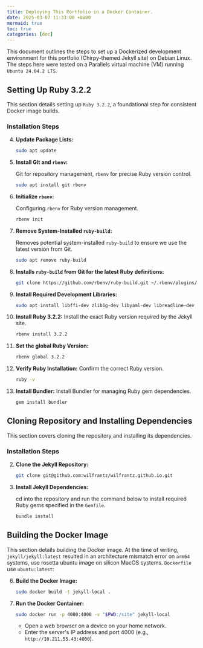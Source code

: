 ```yaml
---
title: Deploying This Portfolio in a Docker Container.
date: 2025-03-07 11:33:00 +0800
mermaid: true
toc: true
categories: [doc]
---
```


This document outlines the steps to set up a Dockerized development environment for this portfolio (Chirpy-themed Jekyll site) on Debian Linux. The steps here were tested on a Parallels virtual machine (VM) running `Ubuntu 24.04.2 LTS`.

## Setting Up Ruby 3.2.2

This section details setting up `Ruby 3.2.2`, a foundational step for consistent Docker image builds.

### Installation Steps

4.  **Update Package Lists:**

    ```bash
    sudo apt update
    ```

5.  **Install Git and `rbenv`:**

    Git for repository management, `rbenv` for precise Ruby version control.

    ```bash
    sudo apt install git rbenv
    ```

6.  **Initialize `rbenv`:**

    Configuring `rbenv` for Ruby version management.

    ```bash
    rbenv init
    ```

7.  **Remove System-Installed `ruby-build`:**

    Removes potential system-installed `ruby-build` to ensure we use the latest version from Git.

    ```bash
    sudo apt remove ruby-build
    ```

8.  **Installs `ruby-build` from Git for the latest Ruby definitions:**

    ```bash
    git clone https://github.com/rbenv/ruby-build.git ~/.rbenv/plugins/ruby-build
    ```


9.  **Install Required Development Libraries:**

    ```bash
    sudo apt install libffi-dev zlib1g-dev libyaml-dev libreadline-dev ruby-dev
    ```

10. **Install Ruby 3.2.2:** Install the exact Ruby version required by the Jekyll site.

    ```bash
    rbenv install 3.2.2
    ```
11. **Set the global Ruby Version:**
    ```bash
    rbenv global 3.2.2
    ```

12. **Verify Ruby Installation:** Confirm the correct Ruby version.

    ```bash
    ruby -v
    ```
1. **Install Bundler:** Install Bundler for managing Ruby gem dependencies.

    ```bash
    gem install bundler
    ```


## Cloning Repository and Installing Dependencies

This section covers cloning the repository and installing its dependencies.

### Installation Steps

2.  **Clone the Jekyll Repository:**

    ```bash
    git clone git@github.com:wilfrantz/wilfrantz.github.io.git
    ```

3.  **Install Jekyll Dependencies:**

    cd into the repository and run the command below to install required Ruby gems specified in the `Gemfile`.

    ```bash
    bundle install
    ```


## Building the Docker Image

This section details building the Docker image. At the time of writing, `jekyll/jekyll:latest` resulted in an architecture mismatch error on `arm64` systems, use rosetta ubuntu image on silicon MacOS systems. `Dockerfile` use `ubuntu:latest`:

6.  **Build the Docker Image:**

    ```bash
    sudo docker build -t jekyll-local .
    ```

7.  **Run the Docker Container:**

    ```bash
    sudo docker run -p 4000:4000 -v "$PWD:/site" jekyll-local
    ```
    * Open a web browser on a device on your home network.
    * Enter the server's IP address and port 4000 (e.g., `http://10.211.55.43:4000`).
